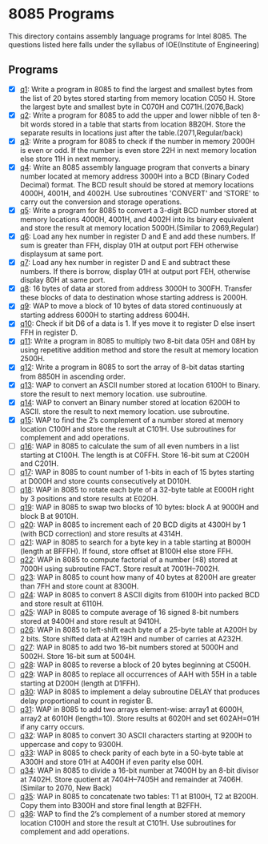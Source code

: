 # 8085 Programs

This directory contains assembly language programs for Intel 8085. The questions listed here falls under the syllabus of IOE(Institute of Engineering)

## Programs

- [x] [q1](q1.asm): Write a program in 8085 to find the largest and smallest bytes from the list of 20 bytes stored starting from memory location C050 H. Store the largest byte and smallest byte in C070H and C071H.(2076,Back)
- [x] [q2](q2.asm): Write a program for 8085 to add the upper and lower nibble of ten 8-bit words stored in a table that starts from location 8B20H. Store the separate results in locations just after the table.(2071,Regular/back)
- [x] [q3](q3.asm): Write a program for 8085 to check if the number in memory 2000H is even or odd. If the number is even store 22H in next memory location else store 11H in next memory.
- [x] [q4](q4.asm): Write an 8085 assembly language program that converts a binary number located at memory address 3000H into a BCD (Binary Coded Decimal) format. The BCD result should be stored at memory locations 4000H, 4001H, and 4002H. Use subroutines 'CONVERT' and 'STORE' to carry out the conversion and storage operations.
- [x] [q5](q5.asm): Write a program for 8085 to convert a 3-digit BCD number stored at memory locations 4000H, 4001H, and 4002H into its binary equivalent and store the result at memory location 5000H.(Similar to 2069,Regular)
- [x] [q6](q6.asm): Load any hex number in register D and E and add these numbers. If sum is greater than FFH, display 01H at output port FEH otherwise displaysum at same port.
- [x] [q7](q7.asm): Load any hex number in register D and E and subtract these numbers. If there is borrow, display 01H at output port FEH, otherwise display 80H at same port.
- [x] [q8](q8.asm): 16 bytes of data ar stored from address 3000H to 300FH. Transfer these blocks of data to destination whose starting address is 2000H.
- [x] [q9](q9.asm): WAP to move a block of 10 bytes of data stored continuously at starting address 6000H to starting address 6004H.
- [x] [q10](q10.asm): Check if bit D6 of a data is 1. If yes move it to register D else insert FFH in register D.
- [x] [q11](q11.asm): Write a program in 8085 to multiply two 8-bit data 05H and 08H by using repetitive addition method and store the result at memory location 2500H.
- [x] [q12](q12.asm): Write a program in 8085 to sort the array of 8-bit datas starting from 8850H in ascending order.
- [x] [q13](q13.asm): WAP to convert an ASCII number stored at location 6100H to Binary. store the result to next memory location. use subroutine.
- [x] [q14](q14.asm): WAP to convert an Binary number stored at location 6200H to ASCII. store the result to next memory location. use subroutine.
- [x] [q15](q15.asm): WAP to find the 2’s complement of a number stored at memory location C100H and store the result at C101H. Use subroutines for complement and add operations.
- [ ] [q16](q16.asm): WAP in 8085 to calculate the sum of all even numbers in a list starting at C100H. The length is at C0FFH. Store 16-bit sum at C200H and C201H.
- [ ] [q17](q17.asm): WAP in 8085 to count number of 1-bits in each of 15 bytes starting at D000H and store counts consecutively at D010H.
- [ ] [q18](q18.asm): WAP in 8085 to rotate each byte of a 32-byte table at E000H right by 3 positions and store results at E020H.
- [ ] [q19](q19.asm): WAP in 8085 to swap two blocks of 10 bytes: block A at 9000H and block B at 9010H.
- [ ] [q20](q20.asm): WAP in 8085 to increment each of 20 BCD digits at 4300H by 1 (with BCD correction) and store results at 4314H.
- [ ] [q21](q21.asm): WAP in 8085 to search for a byte key in a table starting at B000H (length at BFFFH). If found, store offset at B100H else store FFH.
- [ ] [q22](q22.asm): WAP in 8085 to compute factorial of a number (≤8) stored at 7000H using subroutine FACT. Store result at 7001H–7002H.
- [ ] [q23](q23.asm): WAP in 8085 to count how many of 40 bytes at 8200H are greater than 7FH and store count at 8300H.
- [ ] [q24](q24.asm): WAP in 8085 to convert 8 ASCII digits from 6100H into packed BCD and store result at 6110H.
- [ ] [q25](q25.asm): WAP in 8085 to compute average of 16 signed 8-bit numbers stored at 9400H and store result at 9410H.
- [ ] [q26](q26.asm): WAP in 8085 to left-shift each byte of a 25-byte table at A200H by 2 bits. Store shifted data at A219H and number of carries at A232H.
- [ ] [q27](q27.asm): WAP in 8085 to add two 16-bit numbers stored at 5000H and 5002H. Store 16-bit sum at 5004H.
- [ ] [q28](q28.asm): WAP in 8085 to reverse a block of 20 bytes beginning at C500H.
- [ ] [q29](q29.asm): WAP in 8085 to replace all occurrences of AAH with 55H in a table starting at D200H (length at D1FFH).
- [ ] [q30](q30.asm): WAP in 8085 to implement a delay subroutine DELAY that produces delay proportional to count in register B.
- [ ] [q31](q31.asm): WAP in 8085 to add two arrays element-wise: array1 at 6000H, array2 at 6010H (length=10). Store results at 6020H and set 602AH=01H if any carry occurs.
- [ ] [q32](q32.asm): WAP in 8085 to convert 30 ASCII characters starting at 9200H to uppercase and copy to 9300H.
- [ ] [q33](q33.asm): WAP in 8085 to check parity of each byte in a 50-byte table at A300H and store 01H at A400H if even parity else 00H.
- [ ] [q34](q34.asm): WAP in 8085 to divide a 16-bit number at 7400H by an 8-bit divisor at 7402H. Store quotient at 7404H–7405H and remainder at 7406H.(Similar to 2070, New Back)
- [ ] [q35](q35.asm): WAP in 8085 to concatenate two tables: T1 at B100H, T2 at B200H. Copy them into B300H and store final length at B2FFH.
- [ ] [q36](q36.asm): WAP to find the 2’s complement of a number stored at memory location C100H and store the result at C101H. Use subroutines for complement and add operations.
